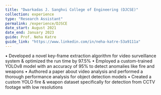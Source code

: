 ```yaml
---
title: "Dwarkadas J. Sanghvi College of Engineering (DJCSE)"
collection: experience
type: "Research Assistant"
permalink: /experience/DJSCE
date_start: August 2021
date_end: January 2023
guide: Prof. Neha Katre
guide_link: "https://www.linkedin.com/in/neha-katre-53a9111a"
---
```


• Developed a novel key-frame extraction algorithm for video surveillance system & optimized the run time by 97.5% 
• Employed a custom-trained YOLOv8 model with an accuracy of 95% to detect anomalies like fire and weapons
• Authored a paper about video analysis and performed a thorough performance analysis for object detection models 
• Created a custom YOLO fire & weapon dataset specifically for detection from CCTV footage with low resolutions
